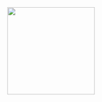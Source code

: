<a href="https://open.spotify.com/track/0uHrMbMv3c78398pIANDqR?si=16cba4052e534fb6">
  <img src="https://i.scdn.co/image/ab67616d00001e0264593914322faaf17150d522" width="200" height="200">
</a>
